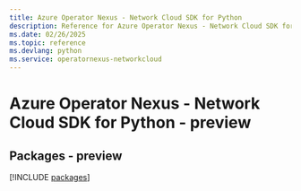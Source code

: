 ```yaml
---
title: Azure Operator Nexus - Network Cloud SDK for Python
description: Reference for Azure Operator Nexus - Network Cloud SDK for Python
ms.date: 02/26/2025
ms.topic: reference
ms.devlang: python
ms.service: operatornexus-networkcloud
---
```

# Azure Operator Nexus - Network Cloud SDK for Python - preview
## Packages - preview
[!INCLUDE [packages](operator-nexus---network-cloud-index.md)]